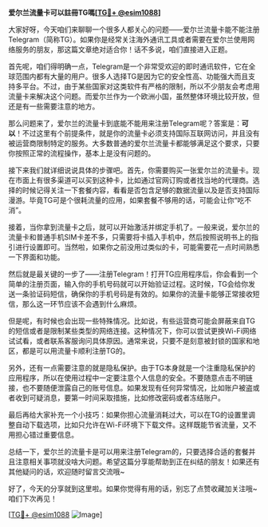 **爱尔兰流量卡可以註冊TG嗎[[TG💪+ @esim1088](https://t.me/s/esim1088)]**

大家好呀，今天咱们来聊聊一个很多人都关心的问题——爱尔兰流量卡能不能注册Telegram（简称TG）。如果你是经常关注海外通讯工具或者需要在爱尔兰使用网络服务的朋友，那这篇文章绝对适合你！话不多说，咱们直接进入正题。

首先呢，咱们得明确一点，Telegram是一个非常受欢迎的即时通讯软件，它在全球范围内都有大量的用户。很多人选择TG是因为它的安全性高、功能强大而且支持多平台。不过，由于某些国家对这类软件有严格的限制，所以不少朋友会考虑用流量卡来解决这个问题。而爱尔兰作为一个欧洲小国，虽然整体环境比较开放，但还是有一些需要注意的地方。

那么问题来了，爱尔兰的流量卡到底能不能用来注册Telegram呢？答案是：**可以**！不过这里有个前提条件，就是你的流量卡必须支持国际互联网访问，并且没有被运营商限制特定的服务。大多数普通的爱尔兰流量卡都能够满足这个要求，只要你按照正常的流程操作，基本上是没有问题的。

接下来我们就详细说说具体的步骤吧。首先，你需要购买一张爱尔兰的流量卡。现在市面上有很多渠道可以买到这种卡，比如通过官网订购或者找当地的代理商。选择的时候记得关注一下套餐内容，看看是否包含足够的数据流量以及是否支持国际漫游。毕竟TG可是个很耗流量的应用，如果套餐不够用的话，可能会让你“吃不消”。

接着，当你拿到流量卡之后，就可以开始激活并绑定手机了。一般来说，爱尔兰的流量卡和普通手机SIM卡差不多，只需要将卡插入手机中，然后按照说明书上的指引进行设置即可。当然啦，如果你之前没用过类似的卡，可能需要花一点时间熟悉一下界面和功能。

然后就是最关键的一步了——注册Telegram！打开TG应用程序后，你会看到一个简单的注册页面，输入你的手机号码就可以开始验证过程。这时候，TG会给你发送一条验证码短信，确保你的手机号码是有效的。如果你的流量卡能够正常接收短信，那么这一环节应该不会遇到什么麻烦。

但是呢，有时候也会出现一些特殊情况。比如说，有些运营商可能会屏蔽来自TG的短信或者是限制某些类型的网络连接。这种情况下，你可以尝试更换Wi-Fi网络试试看，或者联系客服询问具体原因。通常来说，只要不是刻意被封锁的国家和地区，都是可以用流量卡顺利注册TG的。

另外，还有一点需要注意的就是隐私保护。由于TG本身就是一个注重隐私保护的应用程序，所以在使用过程中一定要注意个人信息的安全。不要随意点击不明链接，也不要随便泄露自己的账号信息。如果发现有任何异常情况，比如账户被盗或者收到可疑消息，要第一时间采取措施，比如修改密码或者冻结账户。

最后再给大家补充一个小技巧：如果你担心流量消耗过大，可以在TG的设置里调整自动下载选项，比如只允许在Wi-Fi环境下下载文件。这样既能节省流量，又不用担心错过重要信息。

总结一下，爱尔兰的流量卡是可以用来注册Telegram的，只要选择合适的套餐并且注意相关事项就没啥大问题。希望这篇分享能帮助到正在纠结的朋友！如果还有其他疑问的话，欢迎随时留言交流哦~

好了，今天的分享就到这里啦。如果你觉得有用的话，别忘了点赞收藏加关注哦~咱们下次再见！

[[TG💪+ @esim1088](https://t.me/s/esim1088) ![Image](https://i.postimg.cc/4NQfJmqS/Snipaste-2025-05-13-00-14-12.png)]